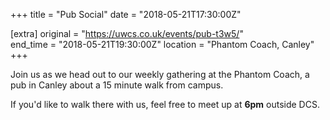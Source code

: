 +++
title = "Pub Social"
date = "2018-05-21T17:30:00Z"

[extra]
original = "https://uwcs.co.uk/events/pub-t3w5/"    
end_time = "2018-05-21T19:30:00Z"
location = "Phantom Coach, Canley"
+++

Join us as we head out to our weekly gathering at the Phantom Coach, a pub in Canley about a 15 minute walk from campus.

  

If you'd like to walk there with us, feel free to meet up at **6pm** outside DCS.

